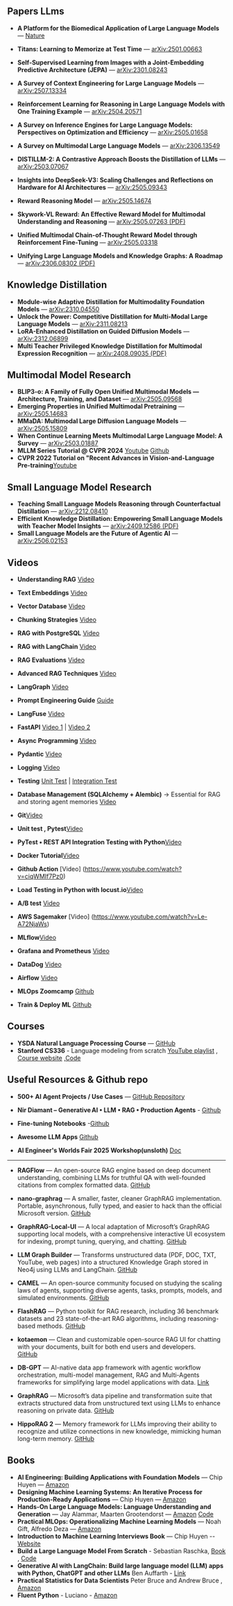 
##  Papers LLms
- **A Platform for the Biomedical Application of Large Language Models** — [Nature](https://www.nature.com/articles/s41587-024-02534-3)
- **Titans: Learning to Memorize at Test Time** — [arXiv:2501.00663](https://arxiv.org/abs/2501.00663)
- **Self-Supervised Learning from Images with a Joint-Embedding Predictive Architecture (JEPA)** — [arXiv:2301.08243](https://arxiv.org/abs/2301.08243)
- **A Survey of Context Engineering for Large Language Models** — [arXiv:2507.13334](https://arxiv.org/abs/2507.13334)

- **Reinforcement Learning for Reasoning in Large Language Models with One Training Example** — [arXiv:2504.20571](https://arxiv.org/abs/2504.20571)  
- **A Survey on Inference Engines for Large Language Models: Perspectives on Optimization and Efficiency** — [arXiv:2505.01658](https://arxiv.org/abs/2505.01658)  
- **A Survey on Multimodal Large Language Models** — [arXiv:2306.13549](https://arxiv.org/abs/2306.13549)  
- **DISTILLM-2: A Contrastive Approach Boosts the Distillation of LLMs** — [arXiv:2503.07067](https://arxiv.org/abs/2503.07067)  
- **Insights into DeepSeek-V3: Scaling Challenges and Reflections on Hardware for AI Architectures** — [arXiv:2505.09343](https://arxiv.org/abs/2505.09343)  
- **Reward Reasoning Model** — [arXiv:2505.14674](https://arxiv.org/abs/2505.14674)  
- **Skywork-VL Reward: An Effective Reward Model for Multimodal Understanding and Reasoning** — [arXiv:2505.07263 (PDF)](https://arxiv.org/pdf/2505.07263)  
- **Unified Multimodal Chain-of-Thought Reward Model through Reinforcement Fine-Tuning** — [arXiv:2505.03318](https://arxiv.org/abs/2505.03318)  
- **Unifying Large Language Models and Knowledge Graphs: A Roadmap** — [arXiv:2306.08302 (PDF)](https://arxiv.org/pdf/2306.08302)  

## Knowledge Distillation

- **Module-wise Adaptive Distillation for Multimodality Foundation Models** — [arXiv:2310.04550](https://arxiv.org/abs/2310.04550)  
- **Unlock the Power: Competitive Distillation for Multi-Modal Large Language Models** — [arXiv:2311.08213](https://arxiv.org/abs/2311.08213)  
- **LoRA-Enhanced Distillation on Guided Diffusion Models** — [arXiv:2312.06899](https://arxiv.org/abs/2312.06899)  
- **Multi Teacher Privileged Knowledge Distillation for Multimodal Expression Recognition** — [arXiv:2408.09035 (PDF)](https://arxiv.org/pdf/2408.09035)  


  
##  Multimodal Model Research

- **BLIP3-o: A Family of Fully Open Unified Multimodal Models — Architecture, Training, and Dataset** — [arXiv:2505.09568](https://arxiv.org/abs/2505.09568)  
- **Emerging Properties in Unified Multimodal Pretraining** — [arXiv:2505.14683](https://arxiv.org/abs/2505.14683)  
- **MMaDA: Multimodal Large Diffusion Language Models** — [arXiv:2505.15809](https://arxiv.org/abs/2505.15809)  
- **When Continue Learning Meets Multimodal Large Language Model: A Survey** — [arXiv:2503.01887](https://arxiv.org/abs/2503.01887)
- **MLLM Series Tutorial @ CVPR 2024** [Youtube](https://www.youtube.com/watch?v=pHBT3zXxQX8) [Github](https://mllm2024.github.io/COLING2024/)
- **CVPR 2022 Tutorial on "Recent Advances in Vision-and-Language Pre-training**[Youtube](https://vlp-tutorial.github.io/2022/)
  


##  Small Language Model Research

- **Teaching Small Language Models Reasoning through Counterfactual Distillation** — [arXiv:2212.08410](https://arxiv.org/abs/2212.08410)  
- **Efficient Knowledge Distillation: Empowering Small Language Models with Teacher Model Insights** — [arXiv:2409.12586 (PDF)](https://arxiv.org/pdf/2409.12586)  
- **Small Language Models are the Future of Agentic AI** — [arXiv:2506.02153](https://arxiv.org/abs/2506.02153)  


##  Videos
- **Understanding RAG**    [Video](https://www.youtube.com/watch?v=T-D1OfcDW1M)

- **Text Embeddings**    [Video](https://www.youtube.com/watch?v=vlcQV4j2kTo)

- **Vector Database**     [Video](https://www.youtube.com/watch?v=gl1r1XV0SLw)

- **Chunking Strategies**     [Video](https://www.youtube.com/watch?v=8OJC21T2SL4)

- **RAG with PostgreSQL**     [Video](https://www.youtube.com/watch?v=hAdEuDBN57g)

- **RAG with LangChain**    [Video](https://www.youtube.com/watch?v=sVcwVQRHIc8)

- **RAG Evaluations**  [Video](https://www.youtube.com/watch?v=mEv-2Xnb_Wk)

- **Advanced RAG Techniques**   [Video](https://www.youtube.com/watch?v=sGvXO7CVwc0)
  
- **LangGraph**   [Video](https://www.youtube.com/watch?v=jGg_1h0qzaM)

-  **Prompt Engineering Guide**   [Guide](https://github.com/dair-ai/Prompt-Engineering-Guide)

- **LangFuse**  [Video](https://www.youtube.com/watch?v=epnPfe5am3I)

- **FastAPI**  [Video 1](https://www.youtube.com/watch?v=iWS9ogMPOI0) |  [Video 2](https://www.youtube.com/watch?v=iWS9ogMPOI0)

- **Async Programming**    [Video](https://www.youtube.com/watch?v=Qb9s3UiMSTA)

- **Pydantic**   [Video](https://www.youtube.com/watch?v=XIdQ6gO3Anc)

- **Logging**  [Video](https://www.youtube.com/watch?v=9L77QExPmI0)

- **Testing**  [Unit Test](https://www.youtube.com/watch?v=YbpKMIUjvK8) |  [Integration Test](https://www.youtube.com/watch?v=7dgQRVqF1N0)

- **Database Management (SQLAlchemy + Alembic)** → Essential for RAG and storing agent memories    [Video](https://www.youtube.com/watch?v=i9RX03zFDHU)

- **Git**[Video](https://www.youtube.com/watch?v=3fUbBnN_H2c)

- **Unit test , Pytest**[Video](https://www.youtube.com/watch?v=YbpKMIUjvK8)

- **PyTest • REST API Integration Testing with Python**[Video](https://www.youtube.com/watch?v=7dgQRVqF1N0)

- **Docker Tutorial**[Video](https://www.youtube.com/watch?v=3c-iBn73dDE)

- **Github Action** [Video] (https://www.youtube.com/watch?v=ciqWMIf7Pz0)

- **Load Testing in Python with locust.io**[Video](https://www.youtube.com/watch?v=SOu6hgklQRA)

- **A/B test** [Video](https://www.youtube.com/watch?v=zFMgpxG-chM)

- **AWS Sagemaker** [Video] (https://www.youtube.com/watch?v=Le-A72NjaWs)

- **MLflow**[Video](https://www.youtube.com/watch?v=6ngxBkx05Fs)

- **Grafana and Prometheus** [Video](https://www.youtube.com/watch?v=hePmCMmekmo)
  
- **DataDog** [Video](https://www.youtube.com/playlist?list=PL0xeHY_ImQVVXHAExfdxLdfufEtZs2Ye2)

- **Airflow** [Video](https://www.youtube.com/watch?v=K9AnJ9_ZAXE)

- **MLOps Zoomcamp** [Github](https://github.com/DataTalksClub/mlops-zoomcamp)

- **Train & Deploy ML** [Github](https://github.com/jacopotagliabue/MLSys-NYU-2022)
  

##  Courses
- **YSDA Natural Language Processing Course** — [GitHub](https://github.com/yandexdataschool/nlp_course)
- **Stanford CS336** - Language modeling from scratch [YouTube playlist](https://lnkd.in/grgKXkYV) , [Course website](https://lnkd.in/gBSjsxAJ) ,[Code](https://lnkd.in/gqx8hvRD)
  

##  Useful Resources & Github repo

- **500+ AI Agent Projects / Use Cases** — [GitHub Repository](https://github.com/ashishpatel26/500-AI-Agents-Projects?tab=readme-ov-file)

- **Nir Diamant – Generative AI • LLM • RAG • Production Agents** - [Github](https://github.com/NirDiamant)

- **Fine-tuning Notebooks** -[Github](https://github.com/unslothai/notebooks)

- **Awesome LLM Apps** [Github](https://github.com/Shubhamsaboo/awesome-llm-apps/tree/main)

- **AI Engineer's Worlds Fair 2025 Workshop(unsloth)** [Doc](https://docs.unsloth.ai/ai-engineers-2025)
  
---


- **RAGFlow** — An open-source RAG engine based on deep document understanding, combining LLMs for truthful QA with well-founded citations from complex formatted data.   [GitHub](https://github.com/infiniflow/ragflow)

- **nano-graphrag** — A smaller, faster, cleaner GraphRAG implementation. Portable, asynchronous, fully typed, and easier to hack than the official Microsoft version.    [GitHub](https://github.com/gusye1234/nano-graphrag)

- **GraphRAG-Local-UI** — A local adaptation of Microsoft’s GraphRAG supporting local models, with a comprehensive interactive UI ecosystem for indexing, prompt tuning, querying, and chatting.    [GitHub](https://github.com/severian42/GraphRAG-Local-UI)

- **LLM Graph Builder** — Transforms unstructured data (PDF, DOC, TXT, YouTube, web pages) into a structured Knowledge Graph stored in Neo4j using LLMs and LangChain.    [GitHub](https://github.com/neo4j-labs/llm-graph-builder)

- **CAMEL** — An open-source community focused on studying the scaling laws of agents, supporting diverse agents, tasks, prompts, models, and simulated environments.  [GitHub](https://github.com/camel-ai/camel)

- **FlashRAG** — Python toolkit for RAG research, including 36 benchmark datasets and 23 state-of-the-art RAG algorithms, including reasoning-based methods.   [GitHub](https://github.com/RUC-NLPIR/FlashRAG)

- **kotaemon** — Clean and customizable open-source RAG UI for chatting with your documents, built for both end users and developers.  
  [GitHub](https://github.com/Cinnamon/kotaemon)

- **DB-GPT** — AI-native data app framework with agentic workflow orchestration, multi-model management, RAG and Multi-Agents frameworks for simplifying large model applications with data.    [Link](https://chatgpt.com/c/6896df09-83a8-8320-bd78-9624c542f703)

- **GraphRAG** — Microsoft’s data pipeline and transformation suite that extracts structured data from unstructured text using LLMs to enhance reasoning on private data.    [GitHub](https://github.com/microsoft/graphrag)

- **HippoRAG 2** — Memory framework for LLMs improving their ability to recognize and utilize connections in new knowledge, mimicking human long-term memory.    [GitHub](https://github.com/OSU-NLP-Group/HippoRAG)


##  Books
- **AI Engineering: Building Applications with Foundation Models** — Chip Huyen — [Amazon](https://www.amazon.com/AI-Engineering-Building-Applications-Foundation/dp/1098166302)
- **Designing Machine Learning Systems: An Iterative Process for Production-Ready Applications** — Chip Huyen — [Amazon](https://www.amazon.co.uk/Designing-Machine-Learning-Systems-Production-Ready/dp/1098107969)
- **Hands-On Large Language Models: Language Understanding and Generation** — Jay Alammar, Maarten Grootendorst — [Amazon](https://www.amazon.co.uk/Hands-Large-Language-Models-Understanding-ebook/dp/B0DGZ46G88) [Code](https://github.com/HandsOnLLM/Hands-On-Large-Language-Models?tab=readme-ov-file)
- **Practical MLOps: Operationalizing Machine Learning Models** — Noah Gift, Alfredo Deza — [Amazon](https://www.amazon.co.uk/Practical-MLOps-Operationalizing-Machine-Learning/dp/1098103017)
- **Introduction to Machine Learning Interviews Book** — Chip Huyen -- [Website](https://huyenchip.com/ml-interviews-book/)
- **Build a Large Language Model From Scratch** - Sebastian Raschka, [Book](https://lnkd.in/ddyVSfTu) ,  [Code](https://lnkd.in/d9uE345p)
- **Generative AI with LangChain: Build large language model (LLM) apps with Python, ChatGPT and other LLMs** Ben Auffarth - [Link](https://www.packtpub.com/en-at/product/generative-ai-with-langchain-9781837022007)
- **Practical Statistics for Data Scientists** Peter Bruce and Andrew Bruce , [Amazon](https://www.amazon.co.uk/Practical-Statistics-Data-Scientists-Essential/dp/149207294X)
- **Fluent Python** - Luciano - [Amazon](https://www.amazon.co.uk/Fluent-Python-Luciano-Ramalho/dp/1491946008)

  




